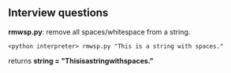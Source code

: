 ## Interview questions

**rmwsp.py**: remove all spaces/whitespace from a string.
		
	<python interpreter> rmwsp.py "This is a string with spaces."
	
returns **string = "Thisisastringwithspaces."**
